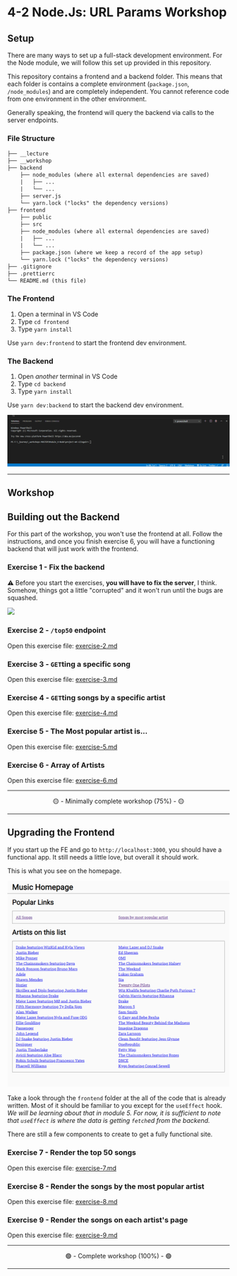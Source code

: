 # 4-2 Node.Js: URL Params Workshop

## Setup

There are many ways to set up a full-stack development environment. For the Node module, we will follow this set up provided in this repository.

This repository contains a frontend and a backend folder. This means that each folder is contains a complete environment (`package.json`, `/node_modules`) and are completely independent. You cannot reference code from one environment in the other environment.

Generally speaking, the frontend will query the backend via calls to the server endpoints.

### File Structure

```
├── __lecture
├── __workshop
├── backend
    ├── node_modules (where all external dependencies are saved)
    |   ├── ...
    |   └── ...
    ├── server.js
    └── yarn.lock ("locks" the dependency versions)
├── frontend
    ├── public
    ├── src
    ├── node_modules (where all external dependencies are saved)
    |   ├── ...
    |   └── ...
    ├── package.json (where we keep a record of the app setup)
    └── yarn.lock ("locks" the dependency versions)
├── .gitignore
├── .prettierrc
└── README.md (this file)
```

### The Frontend

1. Open a terminal in VS Code
2. Type `cd frontend`
3. Type `yarn install`

Use `yarn dev:frontend` to start the frontend dev environment.

### The Backend

1. Open _another_ terminal in VS Code
2. Type `cd backend`
3. Type `yarn install`

Use `yarn dev:backend` to start the backend dev environment.

![dual terminal](__lecture/assets/dual_terminal.gif)

---

## Workshop

## Building out the Backend

For this part of the workshop, you won't use the frontend at all. Follow the instructions, and once you finish exercise 6, you will have a functioning backend that will just work with the frontend.

### Exercise 1 - Fix the backend

⚠️ Before you start the exercises, **you will have to fix the server**, I think. Somehow, things got a little "corrupted" and it won't run until the bugs are squashed.

<img src='https://media3.giphy.com/media/BxWTWalKTUAdq/giphy.gif' />

### Exercise 2 - `/top50` endpoint

Open this exercise file: [exercise-2.md](__workshop/exercise-2.md)

### Exercise 3 - `GET`ting a specific song

Open this exercise file: [exercise-3.md](__workshop/exercise-3.md)

### Exercise 4 - `GET`ting songs by a specific artist

Open this exercise file: [exercise-4.md](__workshop/exercise-4.md)

### Exercise 5 - The Most popular artist is...

Open this exercise file: [exercise-5.md](__workshop/exercise-5.md)

### Exercise 6 - Array of Artists

Open this exercise file: [exercise-6.md](__workshop/exercise-6.md)

---

<center>🟡 - Minimally complete workshop (75%) - 🟡</center>

---

## Upgrading the Frontend

If you start up the FE and go to `http://localhost:3000`, you should have a functional app. It still needs a little love, but overall it should work.

This is what you see on the homepage.

![homepage](__lecture/assets/homepage.png)

Take a look through the `frontend` folder at the all of the code that is already written. Most of it should be familiar to you except for the `useEffect` hook. _We will be learning about that in module 5. For now, it is sufficient to note that `useEffect` is where the data is getting `fetch`ed from the backend._

There are still a few components to create to get a fully functional site.

### Exercise 7 - Render the top 50 songs

Open this exercise file: [exercise-7.md](__workshop/exercise-7.md)

### Exercise 8 - Render the songs by the most popular artist

Open this exercise file: [exercise-8.md](__workshop/exercise-8.md)

### Exercise 9 - Render the songs on each artist's page

Open this exercise file: [exercise-9.md](__workshop/exercise-9.md)

---

<center>🟢 - Complete workshop (100%) - 🟢</center>

---
